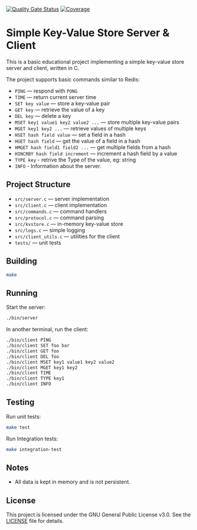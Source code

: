 [![Quality Gate Status](https://sonarcloud.io/api/project_badges/measure?project=csepulveda_c-learning-basic-kv&metric=alert_status)](https://sonarcloud.io/summary/new_code?id=csepulveda_c-learning-basic-kv)
[![Coverage](https://sonarcloud.io/api/project_badges/measure?project=csepulveda_c-learning-basic-kv&metric=coverage)](https://sonarcloud.io/summary/new_code?id=csepulveda_c-learning-basic-kv)
# Simple Key-Value Store Server & Client

This is a basic educational project implementing a simple key-value store server and client, written in C.

The project supports basic commands similar to Redis:

- `PING` — respond with `PONG`
- `TIME` — return current server time
- `SET key value` — store a key-value pair
- `GET key` — retrieve the value of a key
- `DEL key` — delete a key
- `MSET key1 value1 key2 value2 ...` — store multiple key-value pairs
- `MGET key1 key2 ...` — retrieve values of multiple keys
- `HSET hash field value` — set a field in a hash
- `HGET hash field` — get the value of a field in a hash
- `HMGET hash field1 field2 ...` — get multiple fields from a hash
- `HINCRBY hash field increment` — increment a hash field by a value
- `TYPE key` - retrive the Type of the value, eg: string
- `INFO`  - Information about the server.

## Project Structure

- `src/server.c` — server implementation
- `src/client.c` — client implementation
- `src/commands.c` — command handlers
- `src/protocol.c` — command parsing
- `src/kvstore.c` — in-memory key-value store
- `src/logs.c` — simple logging
- `src/client_utils.c` — utilities for the client
- `tests/` — unit tests

## Building

```bash
make
```

## Running

Start the server:

```bash
./bin/server
```

In another terminal, run the client:

```bash
./bin/client PING
./bin/client SET foo bar
./bin/client GET foo
./bin/client DEL foo
./bin/client MSET key1 value1 key2 value2
./bin/client MGET key1 key2
./bin/client TIME
./bin/client TYPE key1
./bin/client INFO
```

## Testing

Run unit tests:

```bash
make test
```

Run Integration tests:
```bash
make integration-test
```

## Notes
- All data is kept in memory and is not persistent.

## License

This project is licensed under the GNU General Public License v3.0. See the [LICENSE](LICENSE) file for details.
